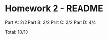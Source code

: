 Homework 2 - README
===================
Part A: 2/2
Part B: 2/2
Part C: 2/2
Part D: 4/4

Total: 10/10
